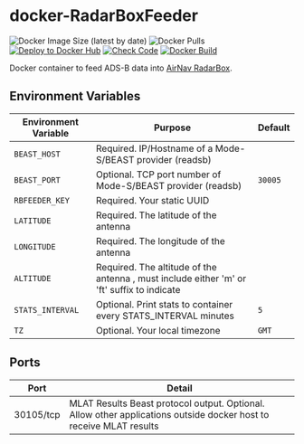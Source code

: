 # docker-RadarBoxFeeder

![Docker Image Size (latest by date)](https://img.shields.io/docker/image-size/jeremiec82/radarbox?style=plastic)
![Docker Pulls](https://img.shields.io/docker/pulls/jeremiec82/radarbox?style=plastic)
[![Deploy to Docker Hub](https://github.com/Jeremie-C/docker-aware/actions/workflows/deploy.yml/badge.svg)](https://github.com/Jeremie-C/docker-aware/actions/workflows/deploy.yml)
[![Check Code](https://github.com/Jeremie-C/docker-aware/actions/workflows/check_code.yml/badge.svg)](https://github.com/Jeremie-C/docker-aware/actions/workflows/check_code.yml)
[![Docker Build](https://github.com/Jeremie-C/docker-aware/actions/workflows/test_build.yml/badge.svg)](https://github.com/Jeremie-C/docker-aware/actions/workflows/test_build.yml)

Docker container to feed ADS-B data into [AirNav RadarBox](https://www.radarbox.com).

## Environment Variables

| Environment Variable | Purpose | Default |
| -------------------- | ------- | ------- |
| `BEAST_HOST` | Required. IP/Hostname of a Mode-S/BEAST provider (readsb) | |
| `BEAST_PORT` | Optional. TCP port number of Mode-S/BEAST provider (readsb) | `30005` |
| `RBFEEDER_KEY` | Required. Your static UUID |  |
| `LATITUDE`   | Required. The latitude of the antenna |  |
| `LONGITUDE`  | Required. The longitude of the antenna |  |
| `ALTITUDE`   | Required. The altitude of the antenna , must include either 'm' or 'ft' suffix to indicate |  |
| `STATS_INTERVAL` | Optional. Print stats to container every STATS_INTERVAL minutes | `5` |
| `TZ`         | Optional. Your local timezone | `GMT` |

## Ports

| Port | Detail |
| ---- | ------ |
| 30105/tcp | MLAT Results Beast protocol output. Optional. Allow other applications outside docker host to receive MLAT results |
